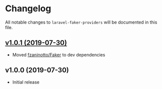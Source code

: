 # Changelog

All notable changes to `laravel-faker-providers` will be documented in this file.

## [v1.0.1 (2019-07-30)](https://github.com/chinleung/laravel-faker-providers/compare/v1.0.0...v1.0.1)

- Moved [fzaninotto/Faker](https://github.com/fzaninotto/Faker) to dev dependencies

## v1.0.0 (2019-07-30)

- Initial release
